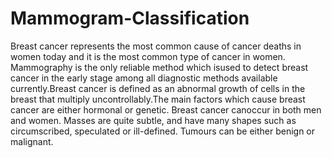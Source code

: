 # Mammogram-Classification
Breast cancer represents the most common cause of cancer deaths in women today and it is the most common type of cancer in women. Mammography is the only reliable method which isused to detect breast cancer in the early stage among all diagnostic methods available currently.Breast cancer is defined as an abnormal growth of cells in the breast that multiply uncontrollably.The main factors which cause breast cancer are either hormonal or genetic. Breast cancer canoccur in both men and women. Masses are quite subtle, and have many shapes such as circumscribed, speculated or ill-defined. Tumours can be either benign or malignant.
